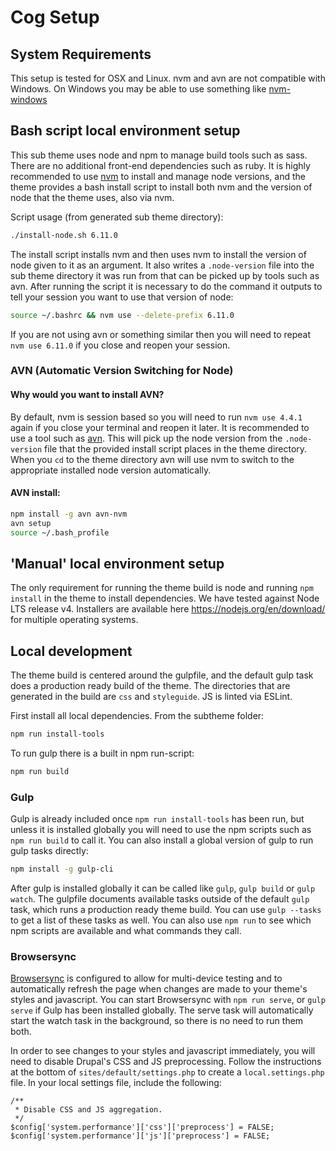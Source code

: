 # Cog Setup

## System Requirements

This setup is tested for OSX and Linux. nvm and avn are not compatible with Windows. On Windows you may be able to use something like [nvm-windows](https://github.com/coreybutler/nvm-windows)

## Bash script local environment setup

This sub theme uses node and npm to manage build tools such as sass. There are no additional front-end dependencies such as ruby. It is highly recommended to use [nvm](https://github.com/creationix/nvm) to install and manage node versions, and the theme provides a bash install script to install both nvm and the version of node that the theme uses, also via nvm.

Script usage (from generated sub theme directory):

```bash
./install-node.sh 6.11.0
```

The install script installs nvm and then uses nvm to install the version of node given to it as an argument. It also writes a `.node-version` file into the sub theme directory it was run from that can be picked up by tools such as avn. After running the script it is necessary to do the command it outputs to tell your session you want to use that version of node:

```bash
source ~/.bashrc && nvm use --delete-prefix 6.11.0
```

If you are not using avn or something similar then you will need to repeat `nvm use 6.11.0` if you close and reopen your session.

<a name="avn"></a>
### AVN (Automatic Version Switching for Node)

#### Why would you want to install AVN?

By default, nvm is session based so you will need to run `nvm use 4.4.1` again if you close your terminal and reopen it later. It is recommended to use a tool such as [avn](https://github.com/wbyoung/avn). This will pick up the node version from the `.node-version` file that the provided install script places in the theme directory. When you `cd` to the theme directory avn will use nvm to switch to the appropriate installed node version automatically.

#### AVN install:

```bash
npm install -g avn avn-nvm
avn setup
source ~/.bash_profile
```

## 'Manual' local environment setup

The only requirement for running the theme build is node and running `npm install` in the theme to install dependencies. We have tested against Node LTS release v4. Installers are available here https://nodejs.org/en/download/ for multiple operating systems.

## Local development

The theme build is centered around the gulpfile, and the default gulp task does a production ready build of the theme. The directories that are generated in the build are `css` and `styleguide`. JS is linted via ESLint.

First install all local dependencies. From the subtheme folder:

```bash
npm run install-tools
```

To run gulp there is a built in npm run-script:

```bash
npm run build
```

### Gulp

Gulp is already included once `npm run install-tools` has been run, but unless it is installed globally you will need to use the npm scripts such as `npm run build` to call it. You can also install a global version of gulp to run gulp tasks directly:

```bash
npm install -g gulp-cli
```

After gulp is installed globally it can be called like `gulp`, `gulp build` or `gulp watch`. The gulpfile documents available tasks outside of the default `gulp` task, which runs a production ready theme build. You can use `gulp --tasks` to get a list of these tasks as well. You can also use `npm run` to see which npm scripts are available and what commands they call.

### Browsersync

[Browsersync](https://www.browsersync.io/) is configured to allow for multi-device testing and to automatically refresh the page when changes are made to your theme's styles and javascript. You can start Browsersync with `npm run serve`, or `gulp serve` if Gulp has been installed globally. The serve task will automatically start the watch task in the background, so there is no need to run them both.

In order to see changes to your styles and javascript immediately, you will need to disable Drupal's CSS and JS preprocessing. Follow the instructions at the bottom of `sites/default/settings.php` to create a `local.settings.php` file. In your local settings file, include the following:

```
/**
 * Disable CSS and JS aggregation.
 */
$config['system.performance']['css']['preprocess'] = FALSE;
$config['system.performance']['js']['preprocess'] = FALSE;
```
